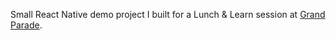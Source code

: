 Small React Native demo project I built for a Lunch & Learn session at [Grand Parade](https://grandparade.co.uk).
